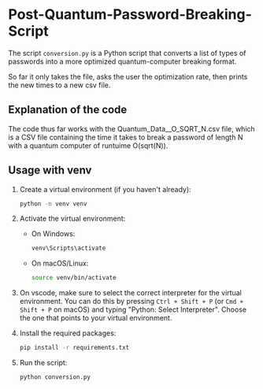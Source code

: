 # Post-Quantum-Password-Breaking-Script

The script `conversion.py` is a Python script that converts a list of types of passwords into a more optimized quantum-computer breaking format.

So far it only takes the file, asks the user the optimization rate, then prints the new times to a new csv file.

## Explanation of the code

The code thus far works with the Quantum_Data__O_SQRT_N.csv file, which is a CSV file containing the time it takes to break a password of length N with a quantum computer of runtuime O(sqrt(N)).

## Usage with venv

1. Create a virtual environment (if you haven't already):

   ```bash
   python -m venv venv
   ```

2. Activate the virtual environment:
    - On Windows:

      ```bash
      venv\Scripts\activate
      ```

    - On macOS/Linux:

      ```bash
      source venv/bin/activate
      ```

3. On vscode, make sure to select the correct interpreter for the virtual environment. You can do this by pressing `Ctrl + Shift + P` (or `Cmd + Shift + P` on macOS) and typing "Python: Select Interpreter". Choose the one that points to your virtual environment.

4. Install the required packages:

    ```bash
    pip install -r requirements.txt
    ```

5. Run the script:

    ```bash
    python conversion.py
    ```
